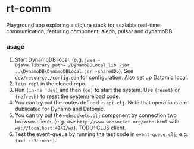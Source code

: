 # rt-comm

Playground app exploring a clojure stack for scalable real-time communication, featuring component, aleph, pulsar and dynamoDB.

### usage

1. Start DynamoDB local. (e.g. `java -Djava.library.path=./DynamoDBLocal_lib -jar ..\DynamoDB\DynamoDBLocal.jar -sharedDb`). See `dev/resources/config.edn` for configuration. Also set up Datomic local.
2. `lein repl` in the cloned repo.
3. Run `(in-ns 'dev)` and then `(go)` to start the system. Use `(reset)` or `(refresh)` to reset the system/reload code.
4. You can try out the routes defined in `api.clj`. Note that operations are dublicated for Dynamo and Datomic.
5. You can try out the `websockets.clj` component by connection two browser clients (e.g. use `http://www.websocket.org/echo.html` with `ws://localhost:4242/ws`). TODO: CLJS client.
6. Test the event-queue by running the test code in `event-queue.clj`, e.g. `(<>! :c3 :next)`.
